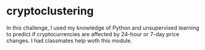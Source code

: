 # cryptoclustering
In this challenge, I used my knowledge of Python and unsupervised learning to predict if cryptocurrencies are affected by 24-hour or 7-day price changes.
I had classmates help woth this module. 
